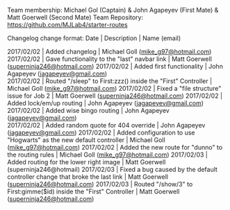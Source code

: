 Team membership:  Michael Gol (Captain) & John Agapeyev (First Mate) & Matt Goerwell (Second Mate)
Team Repository:  https://github.com/MJLab4/starter-routes

Changelog change format:
Date | Description | Name (email)

2017/02/02 | Added changelog | Michael Goll (mike_g97@hotmail.com)
2017/02/02 | Gave functionality to the "last" navbar link | Matt Goerwell (superninja246@hotmail.com)
2017/02/02 | Added first functionality | John Agapeyev (jagapeyev@gmail.com)  
2017/02/02 | Routed "/sleep" to First:zzz() inside the "First" Controller | Michael Goll (mike_g97@hotmail.com)
2017/02/02 | Fixed a "file structure" issue for Job 2 | Matt Goerwell (superninja246@hotmail.com)
2017/02/02 | Added lock/em/up routing | John Agapeyev (jagapeyev@gmail.com)  
2017/02/02 | Added wise bingo routing | John Agapeyev (jagapeyev@gmail.com)  
2017/02/02 | Added random quote for 404 override | John Agapeyev (jagapeyev@gmail.com)
2017/02/02 | Added configuration to use "Hogwarts" as the new default controller | Michael Goll (mike_g97@hotmail.com)
2017/02/02 | Added the new route for "dunno" to the routing rules | Michael Goll (mike_g97@hotmail.com)
2017/02/03 | Added routing for the lower right image | Matt Goerwell (superninja246@hotmail)
2017/02/03 | Fixed a bug caused by the default controller change that broke the last link | Matt Goerwell (superninja246@hotmail.com)
2017/02/03 | Routed "/show/3" to First:gimme($id) inside the "First" Controller | Matt Goerwell (superninja246@hotmail.com)
